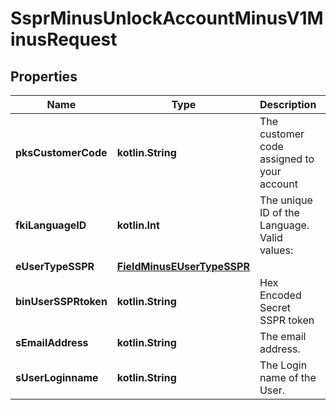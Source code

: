 
# SsprMinusUnlockAccountMinusV1MinusRequest

## Properties
Name | Type | Description | Notes
------------ | ------------- | ------------- | -------------
**pksCustomerCode** | **kotlin.String** | The customer code assigned to your account | 
**fkiLanguageID** | **kotlin.Int** | The unique ID of the Language.  Valid values:  |Value|Description| |-|-| |1|French| |2|English| | 
**eUserTypeSSPR** | [**FieldMinusEUserTypeSSPR**](FieldMinusEUserTypeSSPR.md) |  | 
**binUserSSPRtoken** | **kotlin.String** | Hex Encoded Secret SSPR token | 
**sEmailAddress** | **kotlin.String** | The email address. |  [optional]
**sUserLoginname** | **kotlin.String** | The Login name of the User. |  [optional]



